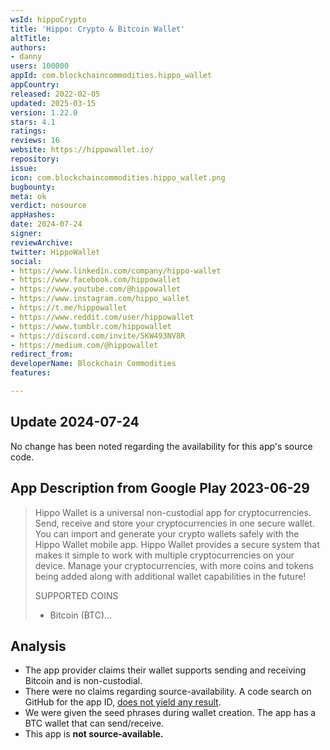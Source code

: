 ```yaml
---
wsId: hippoCrypto
title: 'Hippo: Crypto & Bitcoin Wallet'
altTitle: 
authors:
- danny
users: 100000
appId: com.blockchaincommodities.hippo_wallet
appCountry: 
released: 2022-02-05
updated: 2025-03-15
version: 1.22.0
stars: 4.1
ratings: 
reviews: 16
website: https://hippowallet.io/
repository: 
issue: 
icon: com.blockchaincommodities.hippo_wallet.png
bugbounty: 
meta: ok
verdict: nosource
appHashes: 
date: 2024-07-24
signer: 
reviewArchive: 
twitter: HippoWallet
social:
- https://www.linkedin.com/company/hippo-wallet
- https://www.facebook.com/hippowallet
- https://www.youtube.com/@hippowallet
- https://www.instagram.com/hippo_wallet
- https://t.me/hippowallet
- https://www.reddit.com/user/hippowallet
- https://www.tumblr.com/hippowallet
- https://discord.com/invite/5KW493NV8R
- https://medium.com/@hippowallet
redirect_from: 
developerName: Blockchain Commodities
features: 

---
```


## Update 2024-07-24

No change has been noted regarding the availability for this app's source code. 

## App Description from Google Play 2023-06-29

> Hippo Wallet is a universal non-custodial app for cryptocurrencies. Send, receive and store your cryptocurrencies in one secure wallet. You can import and generate your crypto wallets safely with the Hippo Wallet mobile app. Hippo Wallet provides a secure system that makes it simple to work with multiple cryptocurrencies on your device. Manage your cryptocurrencies, with more coins and tokens being added along with additional wallet capabilities in the future!
>
> SUPPORTED COINS
> - Bitcoin (BTC)...

## Analysis

- The app provider claims their wallet supports sending and receiving Bitcoin and is non-custodial.
- There were no claims regarding source-availability. A code search on GitHub for the app ID, [does not yield any result](https://github.com/search?q=com.blockchaincommodities.hippo_wallet&type=code).
- We were given the seed phrases during wallet creation. The app has a BTC wallet that can send/receive.
- This app is **not source-available.**
